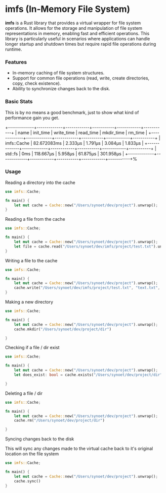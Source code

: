 # imfs (In-Memory File System)
**imfs** is a Rust library that provides a virtual wrapper for file system operations. It allows for the storage and manipulation of file system representations in memory, enabling fast and efficient operations. This library is particularly useful in scenarios where applications can handle longer startup and shutdown times but require rapid file operations during runtime.
### Features 
- In-memory caching of file system structures.
- Support for common file operations (read, write, create directories, copy, check existence).
- Ability to synchronize changes back to the disk.

### Basic Stats

This is by no means a good benchmark, just to show what kind of performance gain you get.

+-------------+-------------+------------+-----------+------------+-----------+
| name        | init_time   | write_time | read_time | mkdir_time | rm_time   |
+-------------+-------------+------------+-----------+------------+-----------+
| imfs::Cache | 82.672083ms | 2.333µs    | 1.791µs   | 3.084µs    | 1.833µs   |
+-------------+-------------+------------+-----------+------------+-----------+
| std::fs     | 0ms         | 118.667µs  | 5.958µs   | 61.875µs   | 301.958µs |
+-------------+-------------+------------+-----------+------------+-----------+%



### Usage

Reading a directory into the cache
```rust 
use imfs::Cache;

fn main() {
    let mut cache = Cache::new("/Users/synoet/dev/project").unwrap();
}
```

Reading a file from the cache
```rust
use imfs::Cache;

fn main() {
    let mut cache = Cache::new("/Users/synoet/dev/project").unwrap();
    let file = cache.read("/Users/synoet/dev/imfs/project/test.txt").unwrap();
}
```

Writing a file to the cache
```rust
use imfs::Cache;

fn main() {
    let mut cache = Cache::new("/Users/synoet/dev/project").unwrap();
    cache.write("/Users/synoet/dev/imfs/project/test.txt", "text.txt", vec![0,0,0,0]);
}
```

Making a new directory
```rust
use imfs::Cache;

fn main() {
    let mut cache = Cache::new("/Users/synoet/dev/project").unwrap();
    cache.mkdir("/Users/synoet/dev/project/dir")

}
```

Checking if a file / dir exist
```rust
use imfs::Cache;

fn main() {
    let mut cache = Cache::new("/Users/synoet/dev/project").unwrap();
    let does_exist: bool = cache.exists("/Users/synoet/dev/project/dir")

}
```

Deleting a file / dir
```rust
use imfs::Cache;

fn main() {
    let mut cache = Cache::new("/Users/synoet/dev/project").unwrap();
    cache.rm("/Users/synoet/dev/project/dir")

}
```

Syncing changes back to the disk


This will sync any changes made to the virtual cache back to it's original location on the file system
```rust
use imfs::Cache;

fn main() {
    let mut cache = Cache::new("/Users/synoet/dev/project").unwrap();
    cache.sync()
}
```
